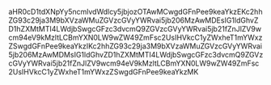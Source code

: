 aHR0cD1tdXNpYy5ncmlvdWdlcy5jbjozOTAwMCwgdGFnPee9keaYkzEKc2hhZG93c29ja3M9bXVzaWMuZGVzcGVyYWRvai5jb206MzAwMDEsIG1ldGhvZD1hZXMtMTI4LWdjbSwgcGFzc3dvcmQ9ZGVzcGVyYWRvai5jb21fZnJlZV9wcm94eV9kMzltLCBmYXN0LW9wZW49ZmFsc2UsIHVkcC1yZWxheT1mYWxzZSwgdGFnPee9keaYkzIKc2hhZG93c29ja3M9bXVzaWMuZGVzcGVyYWRvai5jb206MzAwMDMsIG1ldGhvZD1hZXMtMTI4LWdjbSwgcGFzc3dvcmQ9ZGVzcGVyYWRvai5jb21fZnJlZV9wcm94eV9kMzltLCBmYXN0LW9wZW49ZmFsc2UsIHVkcC1yZWxheT1mYWxzZSwgdGFnPee9keaYkzMK
